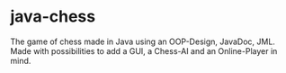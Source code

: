 # java-chess
The game of chess made in Java using an OOP-Design, JavaDoc, JML. Made with possibilities to add a GUI, a Chess-AI and an Online-Player in mind.
